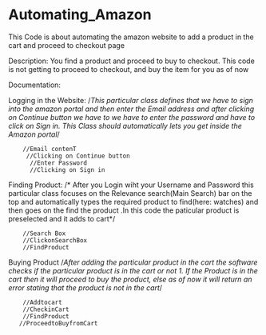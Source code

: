 # Automating_Amazon
This Code is about automating the amazon website to add a product in the cart and proceed to checkout page

Description:
You find a product and proceed to buy to checkout. This code is not getting to proceed to checkout, and buy the item for you as of now


Documentation:

Logging in the Website:
 /*This particular class defines that we have to sign into the amazon portal and then enter the Email address and
         after clicking on Continue button we have to we have to enter the password and have to click on Sign in. This Class
        should automatically lets you get inside the Amazon portal*/ 
        
        //Email contenT
         //Clicking on Continue button
          //Enter Password
          //Clicking on Sign in
          
 Finding Product:
  /* After you Login wiht your Username and Password this particular class focuses on the Relevance search(Main Search)
         bar on the top and automatically types the required product to find(here: watches) and then goes on the find the product
        .In this code the paticular product is preselected and it adds to cart*/ 
        
        //Search Box
        //ClickonSearchBox
        //FindProduct
        
Buying Product
 /*After adding the particular product in the cart the software checks if the particular product is in the cart or not
         1. If the Product is in the cart then it will proceed to buy the product, else as of now it will return an error stating
        that the product is not in the cart*/
        
        //Addtocart
        //CheckinCart
        //FindProduct
       //ProceedtoBuyfromCart
